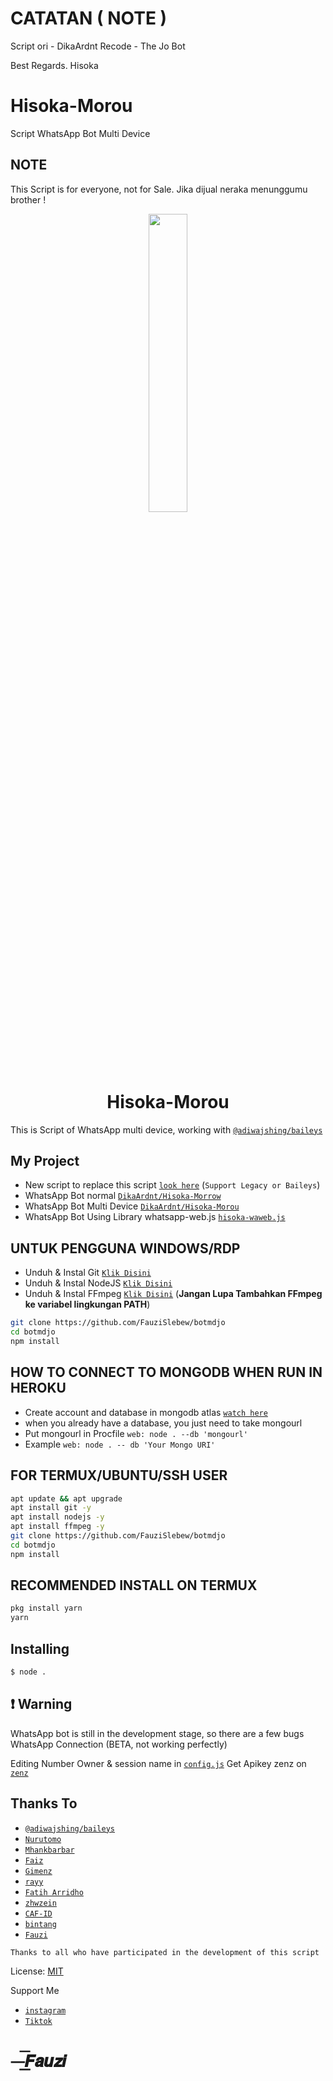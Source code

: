 # CATATAN ( NOTE )
Script ori - DikaArdnt
Recode - The Jo Bot

Best Regards. Hisoka

# Hisoka-Morou
Script WhatsApp Bot Multi Device

## NOTE
This Script is for everyone, not for Sale. Jika dijual neraka menunggumu brother !

<p align="center">
	<img src="https://telegra.ph/file/81e38c9217938b52bcb03.jpg" width="35%" style="margin-left: auto;margin-right: auto;display: block;">
</p>
<h1 align="center">Hisoka-Morou</h1>

This is Script of WhatsApp multi device, working with [`@adiwajshing/baileys`](https://github.com/adiwajshing/baileys)

## My Project
* New script to replace this script [`look here`](https://github.com/zhwzein/Killua-Zoldyck) (`Support Legacy or Baileys`)
* WhatsApp Bot normal [`DikaArdnt/Hisoka-Morrow`](https://github.com/DikaArdnt/Hisoka-Morrow)
* WhatsApp Bot Multi Device [`DikaArdnt/Hisoka-Morou`](https://github.com/DikaArdnt/Hisoka-Morou)
* WhatsApp Bot Using Library whatsapp-web.js [`hisoka-waweb.js`](https://github.com/Hisoka-Morrou/hisoka-waweb.js/)


## UNTUK PENGGUNA WINDOWS/RDP

* Unduh & Instal Git [`Klik Disini`](https://git-scm.com/downloads)
* Unduh & Instal NodeJS [`Klik Disini`](https://nodejs.org/en/download)
* Unduh & Instal FFmpeg [`Klik Disini`](https://ffmpeg.org/download.html) (**Jangan Lupa Tambahkan FFmpeg ke variabel lingkungan PATH**)


```bash
git clone https://github.com/FauziSlebew/botmdjo
cd botmdjo
npm install
```

## HOW TO CONNECT TO MONGODB WHEN RUN IN HEROKU

* Create account and database in mongodb atlas [`watch here`](https://youtu.be/rPqRyYJmx2g)
* when you already have a database, you just need to take mongourl
* Put mongourl in Procfile `web: node . --db 'mongourl'`
* Example `web: node . -- db 'Your Mongo URI'`



## FOR TERMUX/UBUNTU/SSH USER

```bash
apt update && apt upgrade
apt install git -y
apt install nodejs -y
apt install ffmpeg -y
git clone https://github.com/FauziSlebew/botmdjo
cd botmdjo
npm install
```

## RECOMMENDED INSTALL ON TERMUX

```bash
pkg install yarn
yarn
```

## Installing
```bash
$ node .
```

## ❗ Warning
WhatsApp bot is still in the development stage, so there are a few bugs
WhatsApp Connection (BETA, not working perfectly)

Editing Number Owner & session name in [`config.js`](https://github.com/DikaArdnt/Hisoka-Morou/blob/master/config.js)
Get Apikey zenz on [`zenz`](https://zenzapi.xyz/pricing)


## Thanks To
* [`@adiwajshing/baileys`](https://github.com/adiwajshing/baileys)
* [`Nurutomo`](https://github.com/Nurutomo)
* [`Mhankbarbar`](https://github.com/MhankBarBar)
* [`Faiz`](https://github.com/FaizBastomi)
* [`Gimenz`](https://github.com/Gimenz)
* [`rayy`](https://github.com/rayyreall)
* [`Fatih Arridho`](https://github.com/FatihArridho)
* [`zhwzein`](https://github.com/zhwzein)
* [`CAF-ID`](https://github.com/CAF-ID)
* [`bintang`](https://github.com/Bintangp02)
* [`Fauzi`](https://github.com/FauziSlebew)

```Thanks to all who have participated in the development of this script```


License: [MIT](https://en.wikipedia.org/wiki/MIT_License)

Support Me
* [`instagram`](https://Instagram.com/fauzibeban__)
* [`Tiktok`](tiktok.com/@fauziiibeban__)
# ⏤͟͟͞𝙁𝙖𝙪𝙯𝙞
